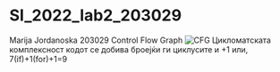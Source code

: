 # SI_2022_lab2_203029
Marija Jordanoska 203029
Control Flow Graph
![CFG](https://user-images.githubusercontent.com/103384366/171956270-83abc2b6-cadd-4b64-a74a-2cf30866de3a.PNG)
Цикломатската комплексност кодот се добива броејќи ги циклусите и +1 или, 7(if)+1(for)+1=9
